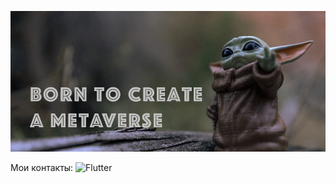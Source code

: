 ![Header](https://github.com/pnrf/pnrf/blob/main/assets/bgr-image-01.jpg)

Мои контакты:
![Flutter](https://img.shields.io/badge/<LABEL>-<MESSAGE>-green?style=flat-square&logo=appveyor)
